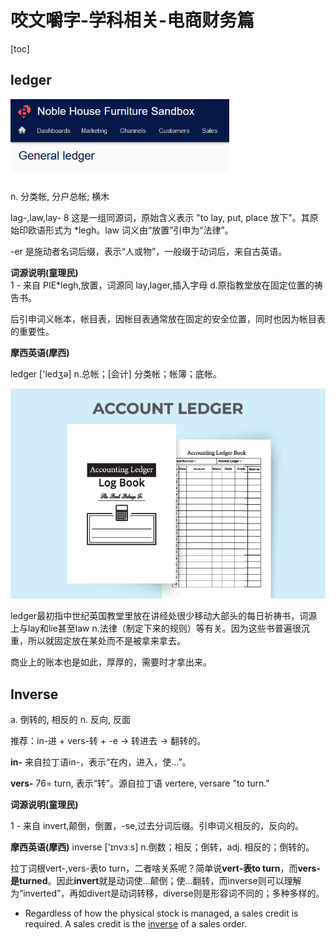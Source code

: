 # 咬文嚼字-学科相关-电商财务篇

[toc]





## ledger

<img src="./images/image-20220628110241637.png" alt="image-20220628110241637" style="zoom:67%;" /> 

n. 分类帐, 分户总帐; 横木

lag-,law,lay- 8
这是一组同源词，原始含义表示 "to lay, put, place 放下"。其原始印欧语形式为 *legh。law 词义由“放置”引申为“法律”。

-er 是施动者名词后缀，表示“人或物”，一般缀于动词后，来自古英语。



**词源说明(童理民)**  
1 - 来自 PIE*legh,放置，词源同 lay,lager,插入字母 d.原指教堂放在固定位置的祷告书。

后引申词义帐本，帐目表，因帐目表通常放在固定的安全位置，同时也因为帐目表的重要性。



**摩西英语(摩西)**

ledger ['ledʒə] n.总帐；[会计] 分类帐；帐簿；底帐。

<img src="./images/what-is-a-ledger.jpg.optimal.jpg" alt="What is a Ledger in Accounting? Is There a Difference with a Journal and a  Ledger?" style="zoom:67%;" /> 

ledger最初指中世纪英国教堂里放在讲经处很少移动大部头的每日祈祷书，词源上与lay和lie甚至law n.法律（制定下来的规则）等有关。因为这些书普遍很沉重，所以就固定放在某处而不是被拿来拿去。

商业上的账本也是如此，厚厚的，需要时才拿出来。 



## Inverse

a. 倒转的, 相反的
n. 反向, 反面


推荐：in-进 + vers-转 + -e → 转进去 → 翻转的。

**in-** 来自拉丁语in-，表示“在内，进入，使...”。

**vers-** 76= turn, 表示“转”。源自拉丁语 vertere, versare "to turn."

**词源说明(童理民)**  

1 - 来自 invert,颠倒，倒置，-se,过去分词后缀。引申词义相反的，反向的。

**摩西英语(摩西)**
inverse ['ɪnvɜːs] n.倒数；相反；倒转，adj. 相反的；倒转的。

拉丁词根vert-,vers-表to turn，二者啥关系呢？简单说**vert-表to turn**，而**vers-是turned**。因此**invert**就是动词使...颠倒；使...翻转，而inverse则可以理解为“inverted”，再如divert是动词转移，diverse则是形容词不同的；多种多样的。



- Regardless of how the physical stock is managed, a sales credit is required. A sales credit is the [inverse](https://help.brightpearl.com/hc/en-us/articles/212648483) of a sales order.

